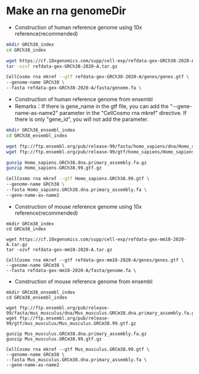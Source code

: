 # Make an rna genomeDir

- Construction of human reference genome using 10x reference(recommended)

```bash
mkdir GRCh38_index
cd GRCh38_index

wget https://cf.10xgenomics.com/supp/cell-exp/refdata-gex-GRCh38-2020-A.tar.gz
tar -xzvf refdata-gex-GRCh38-2020-A.tar.gz

CellCosmo rna mkref --gtf refdata-gex-GRCh38-2020-A/genes/genes.gtf \
--genome-name GRCh38 \
--fasta refdata-gex-GRCh38-2020-A/fasta/genome.fa \
```
- Construction of human reference genome from ensembl
- Remarks：If there is gene_name in the gtf file, you can add the "--gene-name-as-name2" parameter in the "CellCosmo rna mkref" directive. If there is only "gene_id", you will not add the parameter.

```bash
mkdir GRCh38_ensembl_index
cd GRCh38_ensembl_index

wget ftp://ftp.ensembl.org/pub/release-99/fasta/homo_sapiens/dna/Homo_sapiens.GRCh38.dna.primary_assembly.fa.gz
wget ftp://ftp.ensembl.org/pub/release-99/gtf/homo_sapiens/Homo_sapiens.GRCh38.99.gtf.gz

gunzip Homo_sapiens.GRCh38.dna.primary_assembly.fa.gz
gunzip Homo_sapiens.GRCh38.99.gtf.gz

CellCosmo rna mkref --gtf Homo_sapiens.GRCh38.99.gtf \
--genome-name GRCh38 \
--fasta Homo_sapiens.GRCh38.dna.primary_assembly.fa \
--gene-name-as-name2
```
- Construction of mouse reference genome using 10x reference(recommended)

```
mkdir GRCm38_index
cd GRCm38_index

wget https://cf.10xgenomics.com/supp/cell-exp/refdata-gex-mm10-2020-A.tar.gz
tar -xzvf refdata-gex-mm10-2020-A.tar.gz

CellCosmo rna mkref --gtf refdata-gex-mm10-2020-A/genes/genes.gtf \
--genome-name GRCm38 \
--fasta refdata-gex-mm10-2020-A/fasta/genome.fa \
```
- Construction of mouse reference genome from ensembl

```
mkdir GRCm38_ensembl_index
cd GRCm38_ensembl_index

wget ftp://ftp.ensembl.org/pub/release-99/fasta/mus_musculus/dna/Mus_musculus.GRCm38.dna.primary_assembly.fa.gz
wget ftp://ftp.ensembl.org/pub/release-99/gtf/mus_musculus/Mus_musculus.GRCm38.99.gtf.gz

gunzip Mus_musculus.GRCm38.dna.primary_assembly.fa.gz 
gunzip Mus_musculus.GRCm38.99.gtf.gz

CellCosmo rna mkref --gtf Mus_musculus.GRCm38.99.gtf \
--genome-name GRCm38 \
--fasta Mus_musculus.GRCm38.dna.primary_assembly.fa \
--gene-name-as-name2
```
